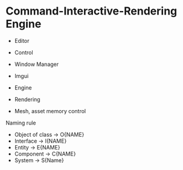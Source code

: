 # Command-Interactive-Rendering Engine  
- Editor
- Control
- Window Manager
- Imgui 

- Engine 
- Rendering 
- Mesh, asset memory control


Naming rule
- Object of class -> O{NAME}
- Interface -> I{NAME}
- Entity -> E{NAME}
- Component -> C{NAME}
- System -> S{Name}

